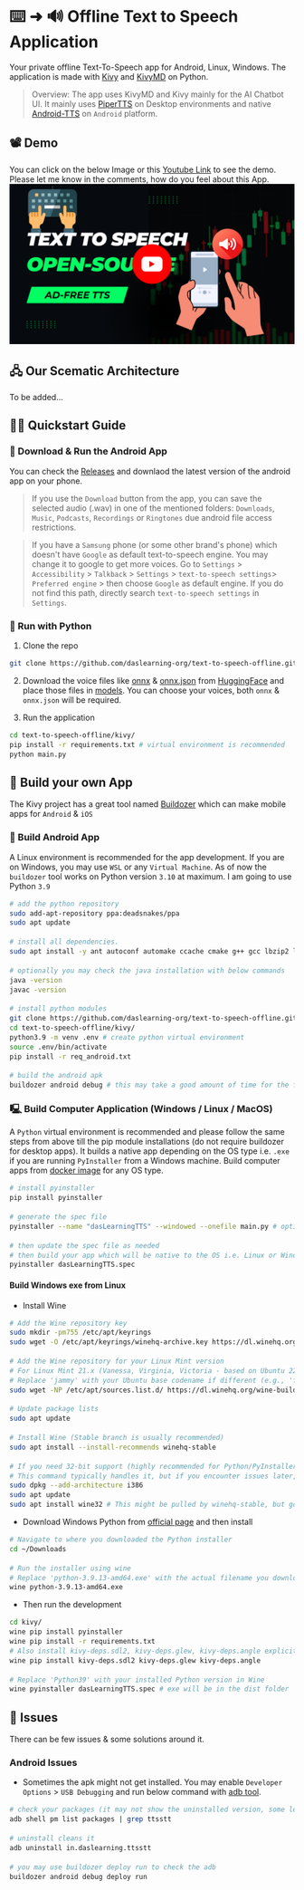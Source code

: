 # ⌨️ ➜ 🔊 Offline Text to Speech Application
Your private offline Text-To-Speech app for Android, Linux, Windows. The application is made with [Kivy](https://kivy.org/) and [KivyMD](https://kivymd.readthedocs.io/en/latest/) on Python.

> Overview: The app uses KivyMD and Kivy mainly for the AI Chatbot UI. It mainly uses [PiperTTS](https://github.com/OHF-Voice/piper1-gpl) on Desktop environments and native [Android-TTS](https://developer.android.com/reference/android/speech/tts/TextToSpeech) on `Android` platform.

## 📽️ Demo
You can click on the below Image or this [Youtube Link](https://www.youtube.com/watch?v=AhcjJu2YwUE) to see the demo. Please let me know in the comments, how do you feel about this App. <br>
[![Android-TTS](./docs/images/ttsThumb.png)](https://www.youtube.com/watch?v=AhcjJu2YwUE)

## 🖧 Our Scematic Architecture
To be added...

## 🧑‍💻 Quickstart Guide

### 📱 Download & Run the Android App
You can check the [Releases](https://github.com/daslearning-org/text-to-speech-offline/tags) and downlaod the latest version of the android app on your phone.

> If you use the `Download` button from the app, you can save the selected audio (.wav) in one of the mentioned folders: `Downloads`, `Music`, `Podcasts`, `Recordings` or `Ringtones` due android file access restrictions.

> If you have a `Samsung` phone (or some other brand's phone) which doesn't have `Google` as default text-to-speech engine. You may change it to google to get more voices. Go to `Settings` > `Accessibility` > `Talkback` > `Settings` > `text-to-speech settings`> `Preferred engine` > then choose `Google` as default engine. If you do not find this path, directly search `text-to-speech settings` in `Settings`.

### 🐍 Run with Python

1. Clone the repo
```bash
git clone https://github.com/daslearning-org/text-to-speech-offline.git
```

2. Download the voice files like [onnx](https://huggingface.co/rhasspy/piper-voices/blob/main/en/en_US/lessac/medium/en_US-lessac-medium.onnx) & [onnx.json](https://huggingface.co/rhasspy/piper-voices/blob/main/en/en_US/lessac/medium/en_US-lessac-medium.onnx.json) from [HuggingFace](https://huggingface.co/rhasspy/piper-voices/tree/main) and place those files in [models](./kivy/models/). You can choose your voices, both `onnx` & `onnx.json` will be required.

3. Run the application
```bash
cd text-to-speech-offline/kivy/
pip install -r requirements.txt # virtual environment is recommended
python main.py
```

## 🦾 Build your own App
The Kivy project has a great tool named [Buildozer](https://buildozer.readthedocs.io/en/latest/) which can make mobile apps for `Android` & `iOS`

### 📱 Build Android App
A Linux environment is recommended for the app development. If you are on Windows, you may use `WSL` or any `Virtual Machine`. As of now the `buildozer` tool works on Python version `3.10` at maximum. I am going to use Python `3.9`

```bash
# add the python repository
sudo add-apt-repository ppa:deadsnakes/ppa
sudo apt update

# install all dependencies.
sudo apt install -y ant autoconf automake ccache cmake g++ gcc lbzip2 libffi-dev libltdl-dev libtool libssl-dev make openjdk-17-jdk patch pkg-config python3-dev python3-pip unzip wget zip git python3.9 python3.9-venv

# optionally you may check the java installation with below commands
java -version
javac -version

# install python modules
git clone https://github.com/daslearning-org/text-to-speech-offline.git
cd text-to-speech-offline/kivy/
python3.9 -m venv .env # create python virtual environment
source .env/bin/activate
pip install -r req_android.txt

# build the android apk
buildozer android debug # this may take a good amount of time for the first time & will generate the apk in the bin directory
```

### 🖳 Build Computer Application (Windows / Linux / MacOS)
A `Python` virtual environment is recommended and please follow the same steps from above till the pip module installations (do not require buildozer for desktop apps). It builds a native app depending on the OS type i.e. `.exe` if you are running `PyInstaller` from a Windows machine. Build computer apps from [docker image](https://hub.docker.com/r/cdrx/pyinstaller-windows) for any OS type.

```bash
# install pyinstaller
pip install pyinstaller

# generate the spec file
pyinstaller --name "dasLearningTTS" --windowed --onefile main.py # optional as it is already create in the repo

# then update the spec file as needed
# then build your app which will be native to the OS i.e. Linux or Windows or MAC
pyinstaller dasLearningTTS.spec
```

#### Build Windows exe from Linux

* Install Wine
```bash
# Add the Wine repository key
sudo mkdir -pm755 /etc/apt/keyrings
sudo wget -O /etc/apt/keyrings/winehq-archive.key https://dl.winehq.org/wine-builds/winehq.key

# Add the Wine repository for your Linux Mint version
# For Linux Mint 21.x (Vanessa, Virginia, Victoria - based on Ubuntu 22.04 Jammy Jellyfish)
# Replace 'jammy' with your Ubuntu base codename if different (e.g., 'focal' for Mint 20.x)
sudo wget -NP /etc/apt/sources.list.d/ https://dl.winehq.org/wine-builds/ubuntu/dists/jammy/winehq-jammy.sources

# Update package lists
sudo apt update

# Install Wine (Stable branch is usually recommended)
sudo apt install --install-recommends winehq-stable

# If you need 32-bit support (highly recommended for Python/PyInstaller compatibility)
# This command typically handles it, but if you encounter issues later, ensure 32-bit architecture is enabled:
sudo dpkg --add-architecture i386
sudo apt update
sudo apt install wine32 # This might be pulled by winehq-stable, but good to ensure
```

* Download Windows Python from [official page](https://www.python.org/downloads/windows/) and then install
```bash
# Navigate to where you downloaded the Python installer
cd ~/Downloads

# Run the installer using wine
# Replace 'python-3.9.13-amd64.exe' with the actual filename you downloaded
wine python-3.9.13-amd64.exe
```

* Then run the development
```bash
cd kivy/
wine pip install pyinstaller
wine pip install -r requirements.txt
# Also install kivy-deps.sdl2, kivy-deps.glew, kivy-deps.angle explicitly if not pulled by Kivy/KivyMD
wine pip install kivy-deps.sdl2 kivy-deps.glew kivy-deps.angle

# Replace 'Python39' with your installed Python version in Wine
wine pyinstaller dasLearningTTS.spec # exe will be in the dist folder
```

## 🐞 Issues
There can be few issues & some solutions around it.

### Android Issues

* Sometimes the apk might not get installed. You may enable `Developer Options` > `USB Debugging` and run below command with [adb tool](https://developer.android.com/tools/adb).
```bash
# check your packages (it may not show the uninstalled version, some leftover may cause the issue)
adb shell pm list packages | grep ttsstt

# uninstall cleans it
adb uninstall in.daslearning.ttsstt

# you may use buildozer deploy run to check the adb
buildozer android debug deploy run
```